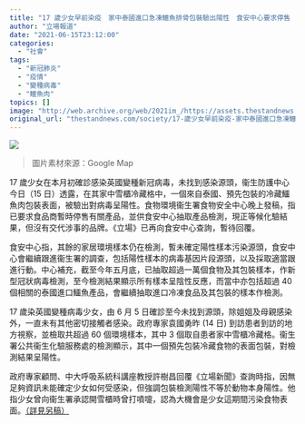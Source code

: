 ```yaml
---
title: "17 歲少女早前染疫　家中泰國進口急凍鱷魚排骨包裝驗出陽性　食安中心要求停售　未透露品牌"
author: "立場報道"
date: "2021-06-15T23:12:00"
categories:
  - "社會"
tags:
  - "新冠肺炎"
  - "疫情"
  - "變種病毒"
  - "鱷魚肉"
topics: []
image: "http://web.archive.org/web/2021im_/https://assets.thestandnews.com/media/photos/40-3520copy_CNurB.png"
original_url: "thestandnews.com/society/17-歲少女早前染疫-家中泰國進口急凍鱷魚排骨包裝驗出陽性-食安中心要求停售-未透露品牌"
---
```

![](http://web.archive.org/web/2021im_/https://assets.thestandnews.com/media/photos/40-3520copy_CNurB.png)
> 圖片素材來源：Google Map

17 歲少女在本月初確診感染英國變種新冠病毒，未找到感染源頭，衞生防護中心今日（15 日）透露，在其家中雪櫃冷藏格中，一個來自泰國、預先包裝的冷藏鱷魚肉包裝表面，被驗出對病毒呈陽性。食物環境衞生署食物安全中心晚上發稿，指已要求食品商暫時停售有關產品，並供食安中心抽取產品檢測，現正等候化驗結果，但沒有交代涉事的品牌。《立場》已再向食安中心查詢，暫待回覆。

食安中心指，其餘的家居環境樣本仍在檢測，暫未確定陽性樣本污染源頭，食安中心會繼續跟進衞生署的調查，包括陽性樣本的病毒基因片段源頭，以及採取適當跟進行動。中心補充，截至今年五月底，已抽取超過一萬個食物及其包裝樣本，作新型冠狀病毒檢測，至今檢測結果顯示所有樣本呈陰性反應，而當中亦包括超過 40 個相關的泰國進口鱷魚產品，會繼續抽取進口冷凍食品及其包裝的樣本作檢測。

17 歲染英國變種病毒少女，由 6 月 5 日確診至今未找到源頭，除姐姐及母親感染外，一直未有其他密切接觸者感染。政府專家袁國勇昨 (14 日) 到訪患者到訪的地方視察，並檢取共超過 60 個環境樣本，其中 3 個取自患者家中雪櫃冷藏格。衞生署公共衞生化驗服務處的檢測顯示，其中一個預先包裝冷藏食物的表面包裝，對檢測結果呈陽性。

政府專家顧問、中大呼吸系統科講座教授許樹昌回覆《立場新聞》查詢時指，因無足夠資訊未能確定少女如何受感染，但強調包裝檢測陽性不等於動物本身陽性。他指少女曾向衞生署承認開雪櫃時曾打噴嚏，認為大機會是少女這期間污染食物表面。[（詳見另稿）](http://web.archive.org/web/20211229132308/https://beta.thestandnews.com/society/%E6%AD%A6%E6%BC%A2%E8%82%BA%E7%82%8E-17-%E6%AD%B2%E6%9F%93%E8%8B%B1%E5%9C%8B%E7%97%85%E6%AF%92%E5%B0%91%E5%A5%B3-%E5%AE%B6%E4%B8%AD%E5%86%B7%E8%97%8F%E6%B3%B0%E5%9C%8B%E9%B1%B7%E9%AD%9A%E8%82%89%E5%8C%85%E8%A3%9D%E6%AA%A2%E6%B8%AC%E5%91%88%E9%99%BD%E6%80%A7)